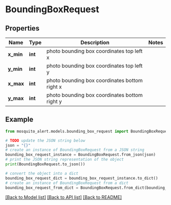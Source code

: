# BoundingBoxRequest


## Properties

Name | Type | Description | Notes
------------ | ------------- | ------------- | -------------
**x_min** | **int** | photo bounding box coordinates top left x | 
**y_min** | **int** | photo bounding box coordinates top left y | 
**x_max** | **int** | photo bounding box coordinates bottom right x | 
**y_max** | **int** | photo bounding box coordinates bottom right y | 

## Example

```python
from mosquito_alert.models.bounding_box_request import BoundingBoxRequest

# TODO update the JSON string below
json = "{}"
# create an instance of BoundingBoxRequest from a JSON string
bounding_box_request_instance = BoundingBoxRequest.from_json(json)
# print the JSON string representation of the object
print(BoundingBoxRequest.to_json())

# convert the object into a dict
bounding_box_request_dict = bounding_box_request_instance.to_dict()
# create an instance of BoundingBoxRequest from a dict
bounding_box_request_from_dict = BoundingBoxRequest.from_dict(bounding_box_request_dict)
```
[[Back to Model list]](../README.md#documentation-for-models) [[Back to API list]](../README.md#documentation-for-api-endpoints) [[Back to README]](../README.md)


